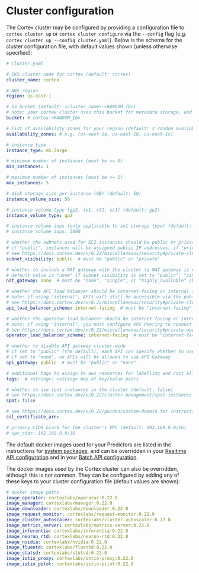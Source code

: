 # Cluster configuration

The Cortex cluster may be configured by providing a configuration file to `cortex cluster up` or `cortex cluster configure` via the `--config` flag \(e.g. `cortex cluster up --config cluster.yaml`\). Below is the schema for the cluster configuration file, with default values shown \(unless otherwise specified\):

```yaml
# cluster.yaml

# EKS cluster name for cortex (default: cortex)
cluster_name: cortex

# AWS region
region: us-east-1

# S3 bucket (default: <cluster_name>-<RANDOM_ID>)
# note: your cortex cluster uses this bucket for metadata storage, and it should not be accessed directly (a separate bucket should be used for your models)
bucket: # cortex-<RANDOM_ID>

# list of availability zones for your region (default: 3 random availability zones from the specified region)
availability_zones: # e.g. [us-east-1a, us-east-1b, us-east-1c]

# instance type
instance_type: m5.large

# minimum number of instances (must be >= 0)
min_instances: 1

# maximum number of instances (must be >= 1)
max_instances: 5

# disk storage size per instance (GB) (default: 50)
instance_volume_size: 50

# instance volume type [gp2, io1, st1, sc1] (default: gp2)
instance_volume_type: gp2

# instance volume iops (only applicable to io1 storage type) (default: 3000)
# instance_volume_iops: 3000

# whether the subnets used for EC2 instances should be public or private (default: "public")
# if "public", instances will be assigned public IP addresses; if "private", instances won't have public IPs and a NAT gateway will be created to allow outgoing network requests
# see https://docs.cortex.dev/v/0.22/miscellaneous/security#private-cluster for more information
subnet_visibility: public  # must be "public" or "private"

# whether to include a NAT gateway with the cluster (a NAT gateway is necessary when using private subnets)
# default value is "none" if subnet_visibility is set to "public"; "single" if subnet_visibility is "private"
nat_gateway: none  # must be "none", "single", or "highly_available" (highly_available means one NAT gateway per availability zone)

# whether the API load balancer should be internet-facing or internal (default: "internet-facing")
# note: if using "internal", APIs will still be accessible via the public API Gateway endpoint unless you also disable API Gateway in your API's configuration (if you do that, you must configure VPC Peering to connect to your APIs)
# see https://docs.cortex.dev/v/0.22/miscellaneous/security#private-cluster for more information
api_load_balancer_scheme: internet-facing  # must be "internet-facing" or "internal"

# whether the operator load balancer should be internet-facing or internal (default: "internet-facing")
# note: if using "internal", you must configure VPC Peering to connect your CLI to your cluster operator (https://docs.cortex.dev/v/0.22/guides/vpc-peering)
# see https://docs.cortex.dev/v/0.22/miscellaneous/security#private-operator for more information
operator_load_balancer_scheme: internet-facing  # must be "internet-facing" or "internal"

# whether to disable API gateway cluster-wide
# if set to "public" (the default), each API can specify whether to use API Gateway
# if set to "none", no APIs will be allowed to use API Gateway
api_gateway: public  # must be "public" or "none"

# additional tags to assign to aws resources for labelling and cost allocation (by default, all resources will be tagged with cortex.dev/cluster-name=<cluster_name>)
tags:  # <string>: <string> map of key/value pairs

# whether to use spot instances in the cluster (default: false)
# see https://docs.cortex.dev/v/0.22/cluster-management/spot-instances for additional details on spot configuration
spot: false

# see https://docs.cortex.dev/v/0.22/guides/custom-domain for instructions on how to set up a custom domain
ssl_certificate_arn:

# primary CIDR block for the cluster's VPC (default: 192.168.0.0/16)
# vpc_cidr: 192.168.0.0/16
```

The default docker images used for your Predictors are listed in the instructions for [system packages](../advanced/system-packages.md), and can be overridden in your [Realtime API configuration](../deployments/realtime-api/api-configuration.md) and in your [Batch API configuration](../deployments/batch-api/api-configuration.md).

The docker images used by the Cortex cluster can also be overridden, although this is not common. They can be configured by adding any of these keys to your cluster configuration file \(default values are shown\):

```yaml
# docker image paths
image_operator: cortexlabs/operator:0.22.0
image_manager: cortexlabs/manager:0.22.0
image_downloader: cortexlabs/downloader:0.22.0
image_request_monitor: cortexlabs/request-monitor:0.22.0
image_cluster_autoscaler: cortexlabs/cluster-autoscaler:0.22.0
image_metrics_server: cortexlabs/metrics-server:0.22.0
image_inferentia: cortexlabs/inferentia:0.22.0
image_neuron_rtd: cortexlabs/neuron-rtd:0.22.0
image_nvidia: cortexlabs/nvidia:0.22.0
image_fluentd: cortexlabs/fluentd:0.22.0
image_statsd: cortexlabs/statsd:0.22.0
image_istio_proxy: cortexlabs/istio-proxy:0.22.0
image_istio_pilot: cortexlabs/istio-pilot:0.22.0
```

